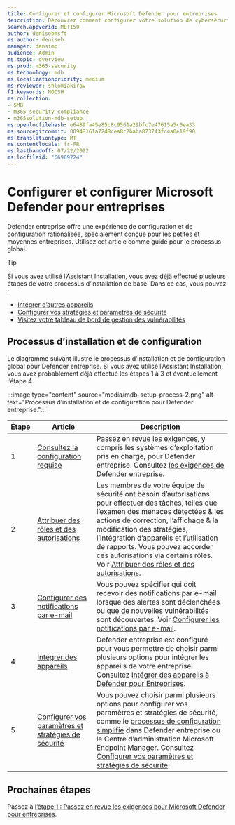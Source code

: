 ```yaml
---
title: Configurer et configurer Microsoft Defender pour entreprises
description: Découvrez comment configurer votre solution de cybersécurité Defender entreprise. Intégrer des appareils, passer en revue vos stratégies et modifier vos paramètres en fonction des besoins.
search.appverid: MET150
author: denisebmsft
ms.author: deniseb
manager: dansimp
audience: Admin
ms.topic: overview
ms.prod: m365-security
ms.technology: mdb
ms.localizationpriority: medium
ms.reviewer: shlomiakirav
f1.keywords: NOCSH
ms.collection:
- SMB
- M365-security-compliance
- m365solution-mdb-setup
ms.openlocfilehash: e6489fa45e85c8c9561a29bfc7e47615a5c0ea33
ms.sourcegitcommit: 00948161a72d8cea8c2baba873743fc4a0e19f90
ms.translationtype: MT
ms.contentlocale: fr-FR
ms.lasthandoff: 07/22/2022
ms.locfileid: "66969724"
---
```

# <a name="set-up-and-configure-microsoft-defender-for-business"></a>Configurer et configurer Microsoft Defender pour entreprises

Defender entreprise offre une expérience de configuration et de configuration rationalisée, spécialement conçue pour les petites et moyennes entreprises. Utilisez cet article comme guide pour le processus global.

> [!TIP]
> Si vous avez utilisé [l’Assistant Installation](mdb-use-wizard.md), vous avez déjà effectué plusieurs étapes de votre processus d’installation de base. Dans ce cas, vous pouvez :
> - [Intégrer d’autres appareils](mdb-onboard-devices.md)
> - [Configurer vos stratégies et paramètres de sécurité](mdb-configure-security-settings.md)
> - [Visitez votre tableau de bord de gestion des vulnérabilités](mdb-view-tvm-dashboard.md)


## <a name="the-setup-and-configuration-process"></a>Processus d’installation et de configuration

Le diagramme suivant illustre le processus d’installation et de configuration global pour Defender entreprise. Si vous avez utilisé l’Assistant Installation, vous avez probablement déjà effectué les étapes 1 à 3 et éventuellement l’étape 4. 

:::image type="content" source="media/mdb-setup-process-2.png" alt-text="Processus d’installation et de configuration pour Defender entreprise.":::

| Étape  | Article | Description  |
|---------|---------|--------|
| 1 | [Consultez la configuration requise](mdb-requirements.md) | Passez en revue les exigences, y compris les systèmes d’exploitation pris en charge, pour Defender entreprise. Consultez [les exigences de Defender entreprise](mdb-requirements.md). |
| 2 | [Attribuer des rôles et des autorisations](mdb-roles-permissions.md)     | Les membres de votre équipe de sécurité ont besoin d’autorisations pour effectuer des tâches, telles que l’examen des menaces détectées & les actions de correction, l’affichage & la modification des stratégies, l’intégration d’appareils et l’utilisation de rapports. Vous pouvez accorder ces autorisations via certains rôles. Voir [Attribuer des rôles et des autorisations](mdb-roles-permissions.md).        |
| 3 | [Configurer des notifications par e-mail](mdb-email-notifications.md) | Vous pouvez spécifier qui doit recevoir des notifications par e-mail lorsque des alertes sont déclenchées ou que de nouvelles vulnérabilités sont découvertes. Voir [Configurer les notifications par e-mail](mdb-email-notifications.md).| 
| 4 | [Intégrer des appareils](mdb-onboard-devices.md)     | Defender entreprise est configuré pour vous permettre de choisir parmi plusieurs options pour intégrer les appareils de votre entreprise. Consultez [Intégrer des appareils à Defender pour Entreprises](mdb-onboard-devices.md).         |
| 5 | [Configurer vos paramètres et stratégies de sécurité](mdb-configure-security-settings.md) | Vous pouvez choisir parmi plusieurs options pour configurer vos paramètres et stratégies de sécurité, comme le [processus de configuration simplifié](mdb-simplified-configuration.md) dans Defender entreprise ou le Centre d’administration Microsoft Endpoint Manager. Consultez [Configurer vos paramètres et stratégies de sécurité](mdb-configure-security-settings.md). |

## <a name="next-steps"></a>Prochaines étapes

Passez à [l’étape 1 : Passez en revue les exigences pour Microsoft Defender pour entreprises](mdb-requirements.md).
